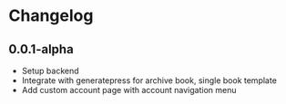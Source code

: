 # Changelog

## 0.0.1-alpha

- Setup backend
- Integrate with generatepress for archive book, single book template
- Add custom account page with account navigation menu
